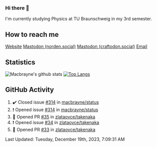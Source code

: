 ### Hi there 👋
I'm currently studying Physics at TU Braunschweig in my 3rd semester.

## How to reach me
[Website](https://florentin-schleuss.de)
<a rel="me" href="https://norden.social/@florentin">Mastodon (norden.social)</a>
<a rel="me" href="https://craftodon.social/@frodolon">Mastodon (craftodon.social)</a>
[Email](mailto:hello@macbrayne.de)

## Statistics
![Macbrayne's github stats](https://github-readme-stats.vercel.app/api?username=macbrayne&count_private=true&show_icons=true&hide_rank=true&custom_title=macbrayne's%20GitHub%20Stats)
[![Top Langs](https://github-readme-stats.vercel.app/api/top-langs/?username=macbrayne&exclude_repo=liftron&layout=compact)](https://github.com/anuraghazra/github-readme-stats)
## GitHub Activity

<!--RECENT_ACTIVITY:start-->
1. ✔️ Closed issue [#314](https://github.com/macbrayne/status/issues/314) in [macbrayne/status](https://github.com/macbrayne/status)
2. ❗️ Opened issue [#314](https://github.com/macbrayne/status/issues/314) in [macbrayne/status](https://github.com/macbrayne/status)
3. 💪 Opened PR [#35](https://github.com/zlataovce/takenaka/pull/35) in [zlataovce/takenaka](https://github.com/zlataovce/takenaka)
4. ❗️ Opened issue [#34](https://github.com/zlataovce/takenaka/issues/34) in [zlataovce/takenaka](https://github.com/zlataovce/takenaka)
5. 💪 Opened PR [#33](https://github.com/zlataovce/takenaka/pull/33) in [zlataovce/takenaka](https://github.com/zlataovce/takenaka)
<!--RECENT_ACTIVITY:end-->

<!--RECENT_ACTIVITY:last_update-->
Last Updated: Tuesday, December 19th, 2023, 7:09:31 AM
<!--RECENT_ACTIVITY:last_update_end-->


<!--
**macbrayne/macbrayne** is a ✨ _special_ ✨ repository because its `README.md` (this file) appears on your GitHub profile.

Here are some ideas to get you started:

- 🔭 I’m currently working on ...
- 🌱 I’m currently learning ...
- 👯 I’m looking to collaborate on ...
- 🤔 I’m looking for help with ...
- 💬 Ask me about ...
- 📫 How to reach me: ...
- 😄 Pronouns: ...
- ⚡ Fun fact: ...
-->
